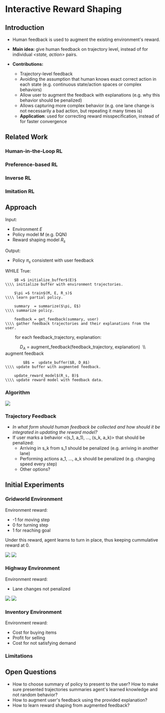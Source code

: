 # Interactive Reward Shaping

## Introduction

 * Human feedback is used to augment the existing environment's reward.

 * **Main idea:** give human feedback on trajectory level, instead of for individual *<state, action>* pairs.

 * **Contributions:**
   * Trajectory-level feedback
   * Avoiding the assumption that human knows exact correct action in each state (e.g. continuous state/action spaces or complex behaviors)
   * Allow user to augment the feedback with explanations (e.g. why this behavior should be penalized)
   * Allows capturing more complex behavior (e.g. one lane change is not necessarily a bad action, but repeating it many times is)
   * **Application**: used for correcting reward misspecification, instead of for faster convergence 

## Related Work

### Human-in-the-Loop RL

### Preference-based RL

### Inverse RL

### Imitation RL

## Approach

Input: 
 * Environment $E$
 * Policy model $M$ (e.g. DQN)
 * Reward shaping model $R_{s}$

Output:
 * Policy $\pi_s$ consistent with user feedback

WHILE True:      

        $B =$ initialize_buffer$(E)$                                    \\\\ initialize buffer with environment trajectories. 
        
        $\pi =$ train$(M, E, R_s)$                                      \\\\ learn partial policy. 
        
        summary  = summarize($\pi, E$)                                  \\\\ summarize policy. 
        
        feedback = get_feedback(summary, user)                          \\\\ gather feedback trajectories and their explanations from the user.
        
        for each feedback_trajectory, explanation:     
        
            $D_A$ = augment_feedback(feedback_trajectory, explanation)  \\\\ augment feedback  
            
            $B$ =  update_buffer($B, D_A$)                              \\\\ update buffer with augmented feedback. 

        update_reward_model$(R_s, B)$                                   \\\\ update reward model with feedback data. 
  

### Algorithm

![](img/alg_flow.png)

### Trajectory Feedback   

* *In what form should human feedback be collected and how should it be integrated in updating the reward model?*
* If user marks a behavior <(s_1, a_1), ..., (s_k, a_k)> that should be penalized:
  * Arriving in s_k from s_1 should be penalized (e.g. arriving in another lane)
  * Performing actions a_1, ..., a_k should be penalized (e.g. changing speed every step)
  * Other options?


## Initial Experiments

### Gridworld Environment

Environment reward:
* -1 for moving step
* 0 for turning step
* 1 for reaching goal

Under this reward, agent learns to turn in place, thus keeping cummulative reward at 0.

![](img/before_gridworld.png) ![](img/after_gridworld.png)

### Highway Environment

Environment reward:
* Lane changes not penalized

![](img/before_highway.png)  ![](img/after_highway.png)

### Inventory Environment

Environment reward:
* Cost for buying items
* Profit for selling
* Cost for not satisfying demand

### Limitations

## Open Questions

* How to choose summary of policy to present to the user? How to make sure presented trajectories summaries agent's learned knowledge and not random behavior?
* How to augment user's feedback using the provided explanation?
* How to learn reward shaping from augmented feedback?


